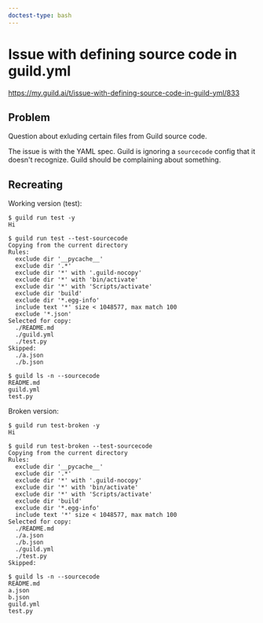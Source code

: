 ```yaml
---
doctest-type: bash
---
```


# Issue with defining source code in guild.yml

https://my.guild.ai/t/issue-with-defining-source-code-in-guild-yml/833

## Problem

Question about exluding certain files from Guild source code.

The issue is with the YAML spec. Guild is ignoring a `sourcecode`
config that it doesn't recognize. Guild should be complaining about
something.

## Recreating

Working version (test):

    $ guild run test -y
    Hi

    $ guild run test --test-sourcecode
    Copying from the current directory
    Rules:
      exclude dir '__pycache__'
      exclude dir '.*'
      exclude dir '*' with '.guild-nocopy'
      exclude dir '*' with 'bin/activate'
      exclude dir '*' with 'Scripts/activate'
      exclude dir 'build'
      exclude dir '*.egg-info'
      include text '*' size < 1048577, max match 100
      exclude '*.json'
    Selected for copy:
      ./README.md
      ./guild.yml
      ./test.py
    Skipped:
      ./a.json
      ./b.json

    $ guild ls -n --sourcecode
    README.md
    guild.yml
    test.py

Broken version:

    $ guild run test-broken -y
    Hi

    $ guild run test-broken --test-sourcecode
    Copying from the current directory
    Rules:
      exclude dir '__pycache__'
      exclude dir '.*'
      exclude dir '*' with '.guild-nocopy'
      exclude dir '*' with 'bin/activate'
      exclude dir '*' with 'Scripts/activate'
      exclude dir 'build'
      exclude dir '*.egg-info'
      include text '*' size < 1048577, max match 100
    Selected for copy:
      ./README.md
      ./a.json
      ./b.json
      ./guild.yml
      ./test.py
    Skipped:

    $ guild ls -n --sourcecode
    README.md
    a.json
    b.json
    guild.yml
    test.py
